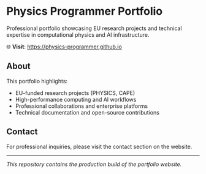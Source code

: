# Physics Programmer Portfolio

Professional portfolio showcasing EU research projects and technical expertise in computational physics and AI infrastructure.

🌐 **Visit**: https://physics-programmer.github.io

## About

This portfolio highlights:
- EU-funded research projects (PHYSICS, CAPE)
- High-performance computing and AI workflows
- Professional collaborations and enterprise platforms
- Technical documentation and open-source contributions

## Contact

For professional inquiries, please visit the contact section on the website.

---

*This repository contains the production build of the portfolio website.*